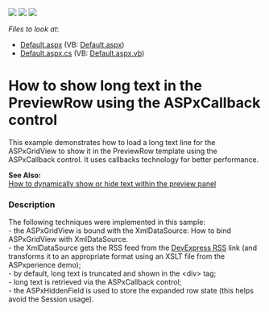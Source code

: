 <!-- default badges list -->
![](https://img.shields.io/endpoint?url=https://codecentral.devexpress.com/api/v1/VersionRange/128542835/10.1.4%2B)
[![](https://img.shields.io/badge/Open_in_DevExpress_Support_Center-FF7200?style=flat-square&logo=DevExpress&logoColor=white)](https://supportcenter.devexpress.com/ticket/details/E2287)
[![](https://img.shields.io/badge/📖_How_to_use_DevExpress_Examples-e9f6fc?style=flat-square)](https://docs.devexpress.com/GeneralInformation/403183)
<!-- default badges end -->
<!-- default file list -->
*Files to look at*:

* [Default.aspx](./CS/WebSite/Default.aspx) (VB: [Default.aspx](./VB/WebSite/Default.aspx))
* [Default.aspx.cs](./CS/WebSite/Default.aspx.cs) (VB: [Default.aspx.vb](./VB/WebSite/Default.aspx.vb))
<!-- default file list end -->
# How to show long text in the PreviewRow using the ASPxCallback control


<p>This example demonstrates how to load a long text line for the ASPxGridView to show it in the PreviewRow template using the ASPxCallback control. It uses callbacks technology for better performance.</p><p><strong>See Also:</strong><br />
<a href="https://www.devexpress.com/Support/Center/p/E2285">How to dynamically show or hide text within the preview panel</a></p>


<h3>Description</h3>

<p>The following techniques were implemented in this sample:<br />
- the ASPxGridView is bound with the XmlDataSource: <a data-ticket="E2178">How to bind ASPxGridView with XmlDataSource</a>.<br />
- the XmlDataSource gets the RSS feed from the <a href="http://www.devexpress.com/Support/Center/RSS/">DevExpress RSS</a> link (and transforms it to an appropriate format using an XSLT file from the ASPxperience demo);<br />
- by default, long text is truncated and shown in the &lt;div&gt; tag;<br />
- long text is retrieved via the ASPxCallback control;<br />
- the ASPxHiddenField is used to store the expanded row state (this helps avoid the Session usage).</p>

<br/>


